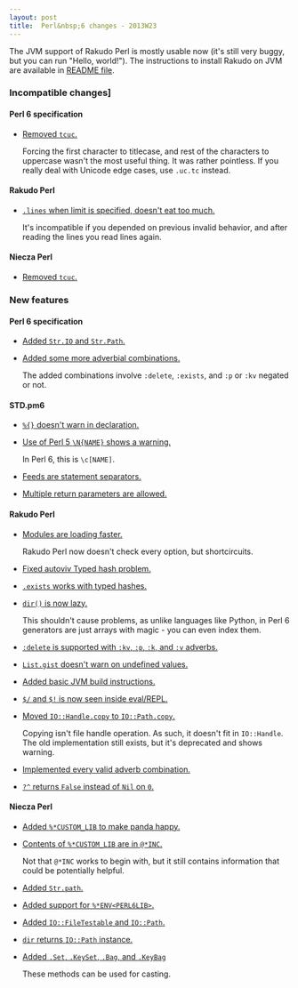 ```yaml
---
layout: post
title:  Perl&nbsp;6 changes - 2013W23
---
```

The JVM support of Rakudo Perl is mostly usable now (it's still very
buggy, but you can run "Hello, world!"). The instructions to install
Rakudo on JVM are available in [README file](https://github.com/rakudo/rakudo/commit/6495a5cb042816c0fb98a7b82440387de7a1fa09).

### Incompatible changes]
#### Perl 6 specification
* [Removed `tcuc`.](https://github.com/perl6/specs/commit/d1f9930373d9aa92dd24df24212cb3cbd74f4de6)

  Forcing the first character to titlecase, and rest of the characters
  to uppercase wasn't the most useful thing. It was rather pointless.
  If you really deal with Unicode edge cases, use `.uc.tc` instead.

#### Rakudo Perl
* [`.lines` when limit is specified, doesn't eat too much.](https://github.com/rakudo/rakudo/commit/9cf3a88b607a838ee2cedbb621c8f343d5f832b0)

  It's incompatible if you depended on previous invalid behavior, and
  after reading the lines you read lines again.
  
#### Niecza Perl
* [Removed `tcuc`.](https://github.com/sorear/niecza/commit/b8f846e59b436bd0e66bc4887cede3ce404f73f1)

### New features
#### Perl 6 specification
* [Added `Str.IO` and `Str.Path`.](https://github.com/perl6/specs/commit/2f8ec122eb664450fa30f8c3c624539187fcc600)

* [Added some more adverbial combinations.](https://github.com/perl6/specs/commit/b6ca88efd8689423b7485b11b03b0cfb6f5c0498)

  The added combinations involve `:delete`, `:exists`, and `:p` or
  `:kv` negated or not.

#### STD.pm6
* [`%{}` doesn't warn in declaration.](https://github.com/perl6/std/commit/2504c1ad139bf35826753ebff769aab1c9209558)

* [Use of Perl&nbsp;5 `\N{NAME}` shows a warning.](https://github.com/perl6/std/commit/ea24a2907dc4b5c696dccc0c47ea13512ac12457)

  In Perl 6, this is `\c[NAME]`.
  
* [Feeds are statement separators.](https://github.com/perl6/std/commit/b29e94035483e9277ee43baa7f6ff500a2181d36)

* [Multiple return parameters are allowed.](https://github.com/perl6/std/commit/6348f35d2f6abe6ad84f610b0c429cbb361f53d9)
  
#### Rakudo Perl
* [Modules are loading faster.](https://github.com/rakudo/rakudo/commit/0020ef749f43201b5ab48b050a70b47df5d6a564)

  Rakudo Perl now doesn't check every option, but shortcircuits.

* [Fixed autoviv Typed hash problem.](https://github.com/rakudo/rakudo/commit/0f88d34e302133235270a07c42b9bb667d743e3d)

* [`.exists` works with typed hashes.](https://github.com/rakudo/rakudo/commit/99c82d37321198d296cea321b8877deb52f13a23)

* [`dir()` is now lazy.](https://github.com/rakudo/rakudo/commit/9557da29eb8e6b9fe94b3a5129e2c0e8e955cd2e)

  This shouldn't cause problems, as unlike languages like Python,
  in Perl&nbsp;6 generators are just arrays with magic - you can even
  index them.
  
* [`:delete` is supported with `:kv`, `:p`, `:k`, and `:v` adverbs.](https://github.com/rakudo/rakudo/commit/12b13e5254a366dd6e3950d26c7a0abb24b5f929)

* [`List.gist` doesn't warn on undefined values.](https://github.com/rakudo/rakudo/commit/b2072f578c04bbf7ac4d4b684ffdff42a2b2a29a)

* [Added basic JVM build instructions.](https://github.com/rakudo/rakudo/commit/6495a5cb042816c0fb98a7b82440387de7a1fa09)

* [`$/` and `$!` is now seen inside eval/REPL.](https://github.com/rakudo/rakudo/commit/c38c659528588cdafa1e1fb212f098cb763966ed)

* [Moved `IO::Handle.copy` to `IO::Path.copy`.](https://github.com/rakudo/rakudo/commit/f737ff7bb095f81ef1c28664fe77b72979436766)

  Copying isn't file handle operation. As such, it doesn't fit in
  `IO::Handle`. The old implementation still exists, but it's
  deprecated and shows warning.
  
* [Implemented every valid adverb combination.](https://github.com/rakudo/rakudo/commit/d690ac6e39d81a84469510f84b7c1434779fd225)

* [`?^` returns `False` instead of `Nil` on `0`.](https://github.com/rakudo/rakudo/commit/0dceace6747e86d036a5bbbe7f5a3c4effb61f5e)

#### Niecza Perl
* [Added `%*CUSTOM_LIB` to make panda happy.](https://github.com/sorear/niecza/commit/67d20f18241021c22d7249d109ad21a225898ae1)

* [Contents of `%*CUSTOM_LIB` are in `@*INC`.](https://github.com/sorear/niecza/commit/88ee1d83a12a38f0366ef61ec6eebe090a2a58eb)

  Not that `@*INC` works to begin with, but it still contains
  information that could be potentially helpful.
  
* [Added `Str.path`.](https://github.com/sorear/niecza/commit/7c7c2ffa19619a0f5704de0d024e1b1c990e9b34)

* [Added support for `%*ENV<PERL6LIB>`.](https://github.com/sorear/niecza/commit/ae1f8dc5404f0afa394e88ee5cf91295138dfa23)

* [Added `IO::FileTestable` and `IO::Path`.](https://github.com/sorear/niecza/commit/95dde43c73ba5132e458b2e9bfab0be91a2abf78)

* [`dir` returns `IO::Path` instance.](https://github.com/sorear/niecza/commit/1bed6b7a8a7e965e9d3db16b07ac6ee4bd476719)

* [Added `.Set`, `.KeySet`, `.Bag`, and `.KeyBag`](https://github.com/sorear/niecza/commit/eaf57ce7e618fa37c78f018f735bee3c5dcc8df3)

  These methods can be used for casting.